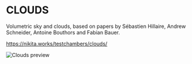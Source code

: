 # CLOUDS
Volumetric sky and clouds, based on papers by Sébastien Hillaire, Andrew Schneider, Antoine Bouthors and Fabian Bauer.

https://nikita.works/testchambers/clouds/

![Clouds preview](https://agafnik.com/img/clouds.webp)
